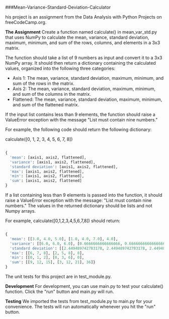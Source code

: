 ###Mean-Variance-Standard-Deviation-Calculator

his project is an assignment from the Data Analysis with Python Projects on freeCodeCamp.org.

**The Assignment**
Create a function named calculate() in mean_var_std.py that uses NumPy to calculate the mean, variance, standard deviation, maximum, minimum, and sum of the rows, columns, and elements in a 3x3 matrix.

The function should take a list of 9 numbers as input and convert it to a 3x3 NumPy array. It should then return a dictionary containing the calculated values, organized into the following three categories:

- Axis 1: The mean, variance, standard deviation, maximum, minimum, and sum of the rows in the matrix.
- Axis 2: The mean, variance, standard deviation, maximum, minimum, and sum of the columns in the matrix.
- Flattened: The mean, variance, standard deviation, maximum, minimum, and sum of the flattened matrix.


If the input list contains less than 9 elements, the function should raise a ValueError exception with the message "List must contain nine numbers."

For example, the following code should return the following dictionary:

calculate([0, 1, 2, 3, 4, 5, 6, 7, 8])

```python

{
  'mean': [axis1, axis2, flattened],
  'variance': [axis1, axis2, flattened],
  'standard deviation': [axis1, axis2, flattened],
  'max': [axis1, axis2, flattened],
  'min': [axis1, axis2, flattened],
  'sum': [axis1, axis2, flattened]
}

```

If a list containing less than 9 elements is passed into the function, it should raise a ValueError exception with the message: "List must contain nine numbers." The values in the returned dictionary should be lists and not Numpy arrays.

For example, calculate([0,1,2,3,4,5,6,7,8]) should return:

```python

{
  'mean': [[3.0, 4.0, 5.0], [1.0, 4.0, 7.0], 4.0], 
  'variance': [[6.0, 6.0, 6.0], [0.6666666666666666, 0.6666666666666666, 0.6666666666666666], 6.666666666666667], 
  'standard deviation': [[2.449489742783178, 2.449489742783178, 2.449489742783178], [0.816496580927726, 0.816496580927726, 0.816496580927726], 2.581988897471611],
  'max': [[6, 7, 8], [2, 5, 8], 8],
  'min': [[0, 1, 2], [0, 3, 6], 0],
  'sum': [[9, 12, 15], [3, 12, 21], 36]}
}

```

The unit tests for this project are in test_module.py.

**Development**
For development, you can use main.py to test your calculate() function. Click the "run" button and main.py will run.

**Testing**
We imported the tests from test_module.py to main.py for your convenience. The tests will run automatically whenever you hit the "run" button.
